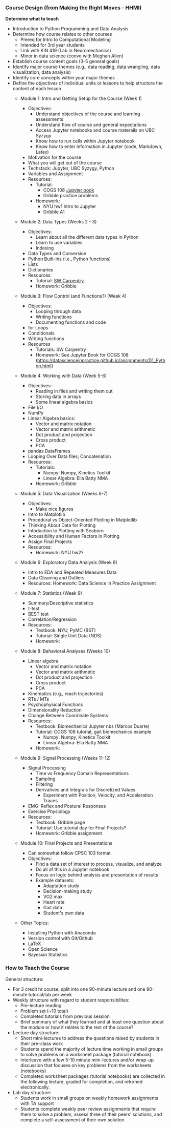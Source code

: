 ### Course Design (from Making the Right Moves - HHMI)
**Determine what to teach**
- Introduction to Python Programming and Data Analysis
- Determine how course relates to other courses
    - Prereq for Intro to Computational Modeling
    - Intended for 3rd year students
    - Link with KIN 419 (Lab in Neuromechanics)
    - Minor in data science (convo with Meghan Allen)
- Establish course content goals (3-5 general goals)
- Identify major course themes (e.g., data reading, data wrangling, data visualization, data analysis)
- Identify core concepts within your major themes
- Define the objectives of individual units or lessons to help structure the content of each lesson
    - Module 1: Intro and Getting Setup for the Course (Week 1)
        - Objectives:
            - Understand objectives of the course and learning assessments
            - Understand flow of course and general expectations
            - Access Jupyter notebooks and course materails on UBC Syzygy
            - Know how to run cells within Jupyter notebook
            - Know how to enter information in Jupyter (code, Markdown, Latex)
        - Motivation for the course
        - What you will get out of the course
        - Techstack: Jupyter, UBC Syzygy, Python
        - Variables and Assignment
        - Resources:
            - Tutorial: 
                - COGS 108 [Jupyter book](https://github.com/COGS108/Tutorials/blob/master/02-JupyterNotebooks.ipynb)
                - Gribble practice problems
            - Homework: 
                - NYU hw1 Intro to Jupyter
                - Gribble A1
            
    - Module 2: Data Types (Weeks 2 - 3)
        - Objectives:
            - Learn about all the different data types in Python
            - Learn to use variables
            - Indexing
        - Data Types and Conversion
        - Python Built-Ins (i.e., Python functions)
        - Lists
        - Dictionaries
        - Resources:
            - Tutorial: [SW Carpentry](http://swcarpentry.github.io/python-novice-gapminder/)
            - Homework: Gribble
            
    - Module 3: Flow Control (and Functions?) (Week 4)
        - Objectives: 
            - Looping through data
            - Writing functions
            - Documenting functions and code
        - for Loops
        - Conditionals
        - Writing functions
        - Resources
            - Tutorials: SW Carpentry
            - Homework: See Jupyter Book for COGS 108 (https://datascienceinpractice.github.io/assignments/D1_Python.html)
            
    - Module 4: Working with Data (Week 5-6)
        - Objectives:
             - Reading in files and writing them out
             - Storing data in arrays
             - Some linear algebra basics
        - File I/O
        - NumPy
        - Linear Algebra basics:
            - Vector and matrix notation
            - Vector and matrix arithmetic
            - Dot product and projection
            - Cross product
            - PCA
        - pandas DataFrames
        - Looping Over Data files; Concatenation
        - Resources:
            - Tutorials: 
                - Numpy: Numpy, Kinetics Toolkit
                - Linear Algebra: Ella Batty NMA
            - Homework: Gribble
            
    - Module 5: Data Visualization (Weeks 6-7)
        - Objectives:
            - Make nice figures
        - Intro to Matplotlib
        - Procedural vs Object-Oriented Plotting in Matplotlib
        - Thinking About Data for Plotting
        - Intoduction to Plotting with Seaborn
        - Accessibility and Human Factors in Plotting
        - Assign Final Projects
        - Resources:
            - Homework: NYU hw2?
            
    - Module 6: Exploratory Data Analysis (Week 8)
        - Intro to EDA and Repeated Measures Data
        - Data Cleaning and Outliers
        - Resources:
            Homework: Data Science in Practice Assignment
        
    - Module 7: Statistics (Week 9)
        - Summary/Descriptive statistics
        - t-test
        - BEST test
        - Correlation/Regression
        - Resources:
            - Textbook: NYU, PyMC (BST)
            - Tutorial: Single Unit Data (NDS)
            - Homework:

    - Module 8: Behavioral Analyses (Weeks 10) 
        - Linear algebra
            - Vector and matrix notation
            - Vector and matrix arithmetic
            - Dot product and projection
            - Cross product
            - PCA
        - Kinematics (e.g., reach trajectories)
        - RTs / MTs
        - Psychophysical Functions
        - Dimensionality Reduction 
        - Change Between Coordinate Systems
        - Resources:
            - Textbook: Biomechanics Jupyter nbs (Marcos Duarte)
            - Tutorial: COGS 108 tutorial, gait biomechanics example 
                - Numpy: Numpy, Kinetics Toolkit
                - Linear Algebra: Ella Batty NMA
            - Homework: 
        
    - Module 9: Signal Processing (Weeks 11-12) 
        - Signal Processing
            - Time vs Frequency Domain Representations
            - Sampling
            - Filtering
            - Derivatives and Integrals for Discretized Values
                - Experiment with Position, Velocity, and Acceleration Traces
        - EMG: Reflex and Postural Responses
        - Exercise Physiology
        - Resources:
            - Textbook: Gribble page
            - Tutorial: Use tutorial day for Final Projects?
            - Homework: Gribble assignment
        
    - Module 10: Final Projects and Presentations
        - Can somewhat follow CPSC 103 format
        - Objectives: 
            - Find a data set of interest to process, visualize, and analyze
            - Do all of this in a Jupyter notebook
            - Focus on logic behind analysis and presentation of results
            - Example datasets: 
                - Adaptation study
                - Decision-making study
                - VO2 max
                - Heart rate
                - Gait data
                - Student's own data
                
    - Other Topics:
        - Installing Python with Anaconda
        - Version control with Git/Github
        - LaTeX
        - Open Science
        - Bayesian Statistics
                

### How to Teach the Course
General structure: 
- For 3 credit hr course, split into one 90-minute lecture and one 90-minute tutorial/lab per week
- Weekly structure with regard to student responsibilites:
    - Pre-lecture reading
    - Problem set (~10 total)
    - Completed tutorials from previous session
    - Brief summary of what they learned and at least one question about the module or how it relates to the rest of the course?
- Lecture day structure:
    - Short mini-lectures to address the questions raised by students in their pre-class work
    - Students spend the majority of lecture time working in small groups to solve problems on a worksheet package (tutorial notebook)
    - Interleave with a few 5-10 minute mini-lectures and/or wrap-up discussion that focuses on key problems from the worksheets (notebooks)
    - Completed worksheet packages (tutorial notebooks) are collected in the following lecture, graded for completion, and returned electronically.
- Lab day structure:
    - Students work in small groups on weekly homework assignments with TA support
    - Students complete weekly peer review assignments that require them to solve a problem, assess three of their peers’ solutions, and complete a self-assessment of their own solution

        
        
    